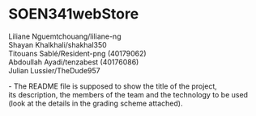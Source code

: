 # SOEN341webStore
Liliane Nguemtchouang/liliane-ng </br>
Shayan Khalkhali/shakhal350 </br>
Titouans Sablé/Resident-png (40179062) </br>
Abdoullah Ayadi/tenzabest (40176086) </br>
Julian Lussier/TheDude957 </br>

\-	The README file is supposed to show the title of the project,  </br>
its description, the members of the team and the technology to be used </br>
(look at the details in the grading scheme attached).
 </br>
 
